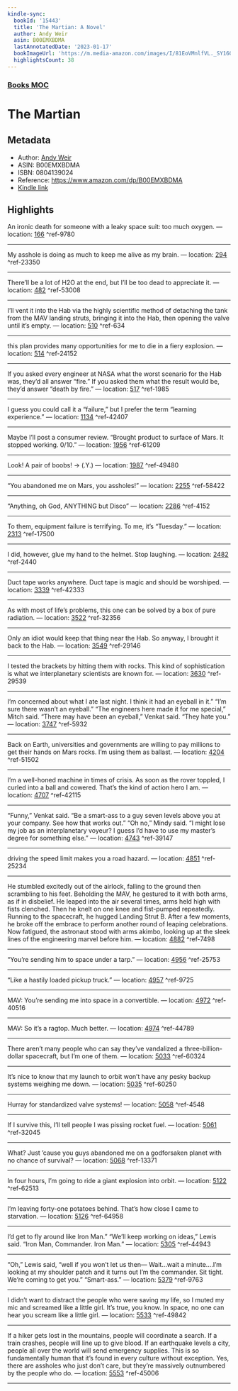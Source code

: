 ```yaml
---
kindle-sync:
  bookId: '15443'
  title: 'The Martian: A Novel'
  author: Andy Weir
  asin: B00EMXBDMA
  lastAnnotatedDate: '2023-01-17'
  bookImageUrl: 'https://m.media-amazon.com/images/I/81EoVMnlfVL._SY160.jpg'
  highlightsCount: 38
---
```

### [Books MOC](Books%20MOC.md)

# The Martian

## Metadata
* Author: [Andy Weir](https://www.amazon.comundefined)
* ASIN: B00EMXBDMA
* ISBN: 0804139024
* Reference: https://www.amazon.com/dp/B00EMXBDMA
* [Kindle link](kindle://book?action=open&asin=B00EMXBDMA)

## Highlights
An ironic death for someone with a leaky space suit: too much oxygen. — location: [166](kindle://book?action=open&asin=B00EMXBDMA&location=166) ^ref-9780

---
My asshole is doing as much to keep me alive as my brain. — location: [294](kindle://book?action=open&asin=B00EMXBDMA&location=294) ^ref-23350

---
There’ll be a lot of H2O at the end, but I’ll be too dead to appreciate it. — location: [482](kindle://book?action=open&asin=B00EMXBDMA&location=482) ^ref-53008

---
I’ll vent it into the Hab via the highly scientific method of detaching the tank from the MAV landing struts, bringing it into the Hab, then opening the valve until it’s empty. — location: [510](kindle://book?action=open&asin=B00EMXBDMA&location=510) ^ref-634

---
this plan provides many opportunities for me to die in a fiery explosion. — location: [514](kindle://book?action=open&asin=B00EMXBDMA&location=514) ^ref-24152

---
If you asked every engineer at NASA what the worst scenario for the Hab was, they’d all answer “fire.” If you asked them what the result would be, they’d answer “death by fire.” — location: [517](kindle://book?action=open&asin=B00EMXBDMA&location=517) ^ref-1985

---
I guess you could call it a “failure,” but I prefer the term “learning experience.” — location: [1134](kindle://book?action=open&asin=B00EMXBDMA&location=1134) ^ref-42407

---
Maybe I’ll post a consumer review. “Brought product to surface of Mars. It stopped working. 0/10.” — location: [1956](kindle://book?action=open&asin=B00EMXBDMA&location=1956) ^ref-61209

---
Look! A pair of boobs! -> (.Y.) — location: [1987](kindle://book?action=open&asin=B00EMXBDMA&location=1987) ^ref-49480

---
“You abandoned me on Mars, you assholes!” — location: [2255](kindle://book?action=open&asin=B00EMXBDMA&location=2255) ^ref-58422

---
“Anything, oh God, ANYTHING but Disco” — location: [2286](kindle://book?action=open&asin=B00EMXBDMA&location=2286) ^ref-4152

---
To them, equipment failure is terrifying. To me, it’s “Tuesday.” — location: [2313](kindle://book?action=open&asin=B00EMXBDMA&location=2313) ^ref-17500

---
I did, however, glue my hand to the helmet. Stop laughing. — location: [2482](kindle://book?action=open&asin=B00EMXBDMA&location=2482) ^ref-2440

---
Duct tape works anywhere. Duct tape is magic and should be worshiped. — location: [3339](kindle://book?action=open&asin=B00EMXBDMA&location=3339) ^ref-42333

---
As with most of life’s problems, this one can be solved by a box of pure radiation. — location: [3522](kindle://book?action=open&asin=B00EMXBDMA&location=3522) ^ref-32356

---
Only an idiot would keep that thing near the Hab. So anyway, I brought it back to the Hab. — location: [3549](kindle://book?action=open&asin=B00EMXBDMA&location=3549) ^ref-29146

---
I tested the brackets by hitting them with rocks. This kind of sophistication is what we interplanetary scientists are known for. — location: [3630](kindle://book?action=open&asin=B00EMXBDMA&location=3630) ^ref-29539

---
I’m concerned about what I ate last night. I think it had an eyeball in it.” “I’m sure there wasn’t an eyeball.” “The engineers here made it for me special,” Mitch said. “There may have been an eyeball,” Venkat said. “They hate you.” — location: [3747](kindle://book?action=open&asin=B00EMXBDMA&location=3747) ^ref-5932

---
Back on Earth, universities and governments are willing to pay millions to get their hands on Mars rocks. I’m using them as ballast. — location: [4204](kindle://book?action=open&asin=B00EMXBDMA&location=4204) ^ref-51502

---
I’m a well-honed machine in times of crisis. As soon as the rover toppled, I curled into a ball and cowered. That’s the kind of action hero I am. — location: [4707](kindle://book?action=open&asin=B00EMXBDMA&location=4707) ^ref-42115

---
“Funny,” Venkat said. “Be a smart-ass to a guy seven levels above you at your company. See how that works out.” “Oh no,” Mindy said. “I might lose my job as an interplanetary voyeur? I guess I’d have to use my master’s degree for something else.” — location: [4743](kindle://book?action=open&asin=B00EMXBDMA&location=4743) ^ref-39147

---
driving the speed limit makes you a road hazard. — location: [4851](kindle://book?action=open&asin=B00EMXBDMA&location=4851) ^ref-25234

---
He stumbled excitedly out of the airlock, falling to the ground then scrambling to his feet. Beholding the MAV, he gestured to it with both arms, as if in disbelief. He leaped into the air several times, arms held high with fists clenched. Then he knelt on one knee and fist-pumped repeatedly. Running to the spacecraft, he hugged Landing Strut B. After a few moments, he broke off the embrace to perform another round of leaping celebrations. Now fatigued, the astronaut stood with arms akimbo, looking up at the sleek lines of the engineering marvel before him. — location: [4882](kindle://book?action=open&asin=B00EMXBDMA&location=4882) ^ref-7498

---
“You’re sending him to space under a tarp.” — location: [4956](kindle://book?action=open&asin=B00EMXBDMA&location=4956) ^ref-25753

---
“Like a hastily loaded pickup truck.” — location: [4957](kindle://book?action=open&asin=B00EMXBDMA&location=4957) ^ref-9725

---
MAV: You’re sending me into space in a convertible. — location: [4972](kindle://book?action=open&asin=B00EMXBDMA&location=4972) ^ref-40516

---
MAV: So it’s a ragtop. Much better. — location: [4974](kindle://book?action=open&asin=B00EMXBDMA&location=4974) ^ref-44789

---
There aren’t many people who can say they’ve vandalized a three-billion-dollar spacecraft, but I’m one of them. — location: [5033](kindle://book?action=open&asin=B00EMXBDMA&location=5033) ^ref-60324

---
It’s nice to know that my launch to orbit won’t have any pesky backup systems weighing me down. — location: [5035](kindle://book?action=open&asin=B00EMXBDMA&location=5035) ^ref-60250

---
Hurray for standardized valve systems! — location: [5058](kindle://book?action=open&asin=B00EMXBDMA&location=5058) ^ref-4548

---
If I survive this, I’ll tell people I was pissing rocket fuel. — location: [5061](kindle://book?action=open&asin=B00EMXBDMA&location=5061) ^ref-32045

---
What? Just ’cause you guys abandoned me on a godforsaken planet with no chance of survival? — location: [5068](kindle://book?action=open&asin=B00EMXBDMA&location=5068) ^ref-13371

---
In four hours, I’m going to ride a giant explosion into orbit. — location: [5122](kindle://book?action=open&asin=B00EMXBDMA&location=5122) ^ref-62513

---
I’m leaving forty-one potatoes behind. That’s how close I came to starvation. — location: [5126](kindle://book?action=open&asin=B00EMXBDMA&location=5126) ^ref-64958

---
I’d get to fly around like Iron Man.” “We’ll keep working on ideas,” Lewis said. “Iron Man, Commander. Iron Man.” — location: [5305](kindle://book?action=open&asin=B00EMXBDMA&location=5305) ^ref-44943

---
“Oh,” Lewis said, “well if you won’t let us then— Wait…wait a minute….I’m looking at my shoulder patch and it turns out I’m the commander. Sit tight. We’re coming to get you.” “Smart-ass.” — location: [5379](kindle://book?action=open&asin=B00EMXBDMA&location=5379) ^ref-9763

---
I didn’t want to distract the people who were saving my life, so I muted my mic and screamed like a little girl. It’s true, you know. In space, no one can hear you scream like a little girl. — location: [5533](kindle://book?action=open&asin=B00EMXBDMA&location=5533) ^ref-49842

---
If a hiker gets lost in the mountains, people will coordinate a search. If a train crashes, people will line up to give blood. If an earthquake levels a city, people all over the world will send emergency supplies. This is so fundamentally human that it’s found in every culture without exception. Yes, there are assholes who just don’t care, but they’re massively outnumbered by the people who do. — location: [5553](kindle://book?action=open&asin=B00EMXBDMA&location=5553) ^ref-45006

---
